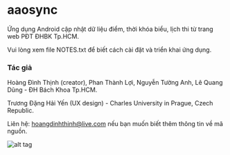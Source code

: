 # aaosync
Ứng dụng Android cập nhật dữ liệu điểm, thời khóa biểu, lịch thi từ trang web PĐT ĐHBK Tp.HCM.

Vui lòng xem file NOTES.txt để biết cách cài đặt và triển khai ứng dụng.

### Tác giả

Hoàng Đình Thịnh (creator), Phan Thành Lợi, Nguyễn Tường Anh, Lê Quang Dũng - ĐH Bách Khoa Tp.HCM.

Trương Đặng Hải Yến (UX design) - Charles University in Prague, Czech Republic.

Liên hệ: hoangdinhthinh@live.com nếu bạn muốn biết thêm thông tin về mã nguồn.

![alt tag](https://image.ibb.co/eSTyLa/imul.png)
